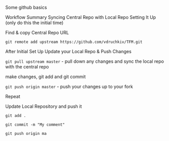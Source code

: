 Some github basics

Workflow Summary
Syncing Central Repo with Local Repo
Setting It Up (only do this the initial time)

Find & copy Central Repo URL

`git remote add upstream https://github.com/vdruchkiv/TFM.git`

After Initial Set Up
Update your Local Repo & Push Changes

`git pull upstream master` - pull down any changes and sync the local repo with the central repo

make changes, git add and git commit

`git push origin master` - push your changes up to your fork

Repeat

Update Local Repository and push it

`git add .`

`git commit -m "My comment"`

`git push origin ma`
